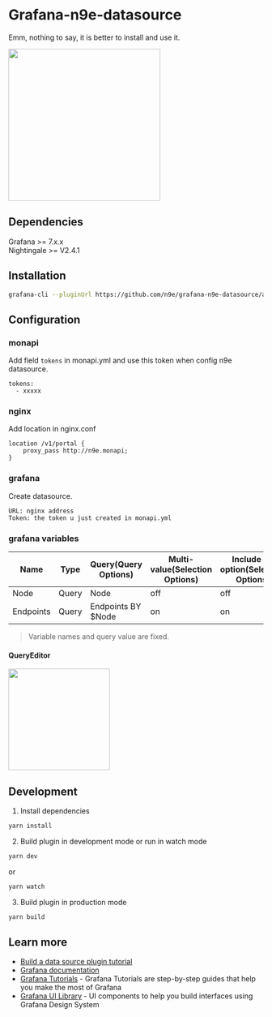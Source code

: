 # Grafana-n9e-datasource

Emm, nothing to say, it is better to install and use it.

<img height="300" src="https://user-images.githubusercontent.com/7424634/83121099-78fcdc80-a104-11ea-8b95-4935bde6b7dd.png" />

## Dependencies

Grafana >= 7.x.x  
Nightingale >= V2.4.1

## Installation
```BASH
grafana-cli --pluginUrl https://github.com/n9e/grafana-n9e-datasource/archive/v1.5.0.zip plugins install grafana-n9e-datasource
```

## Configuration

### monapi

Add field `tokens` in monapi.yml and use this token when config n9e datasource.

```
tokens:
  - xxxxx
```
### nginx

Add location in nginx.conf

```
location /v1/portal {
    proxy_pass http://n9e.monapi;
}
```

### grafana

Create datasource.

```
URL: nginx address
Token: the token u just created in monapi.yml
```

### grafana variables

| Name | Type | Query(Query Options) | Multi-value(Selection Options) | Include All option(Selection Options) |  
| ---- | ---- | ---- | ------ | -- |  
| Node | Query | Node | off | off |  
| Endpoints | Query | Endpoints BY $Node | on | on |  

> Variable names and query value are fixed.

#### QueryEditor

<img width="200" src="https://user-images.githubusercontent.com/7424634/83507463-2bfd7980-a4fb-11ea-8331-4bcb5bb64267.png" />

## Development
1. Install dependencies
```BASH
yarn install
```
2. Build plugin in development mode or run in watch mode
```BASH
yarn dev
```
or
```BASH
yarn watch
```
3. Build plugin in production mode
```BASH
yarn build
```

## Learn more
- [Build a data source plugin tutorial](https://grafana.com/tutorials/build-a-data-source-plugin)
- [Grafana documentation](https://grafana.com/docs/)
- [Grafana Tutorials](https://grafana.com/tutorials/) - Grafana Tutorials are step-by-step guides that help you make the most of Grafana
- [Grafana UI Library](https://developers.grafana.com/ui) - UI components to help you build interfaces using Grafana Design System
